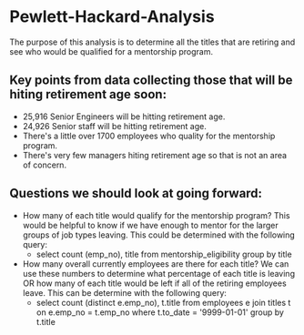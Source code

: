 # Pewlett-Hackard-Analysis
The purpose of this analysis is to determine all the titles that are retiring and see who would be qualified for a mentorship program.

## Key points from data collecting those that will be hiting retirement age soon:
- 25,916 Senior Engineers will be hitting retirement age.
- 24,926 Senior staff will be hitting retirement age. 
- There's a little over 1700 employees who quality for the mentorship program.
- There's very few managers hiting retirement age so that is not an area of concern. 

## Questions we should look at going forward: 
- How many of each title would qualify for the mentorship program? This would be helpful to know if we have enough to mentor for the larger groups of job types leaving. This could be determined with the following query: 
  - select count (emp_no), title
    from mentorship_eligibility
    group by title
- How many overall currently employees are there for each title? We can use these numbers to determine what percentage of each title is leaving OR how many of each title would be left if all of the retiring employees leave. This can be determine with the following query: 
  - select count (distinct e.emp_no), t.title from employees e
join titles t on e.emp_no = t.emp_no
where t.to_date = '9999-01-01'
group by t.title
